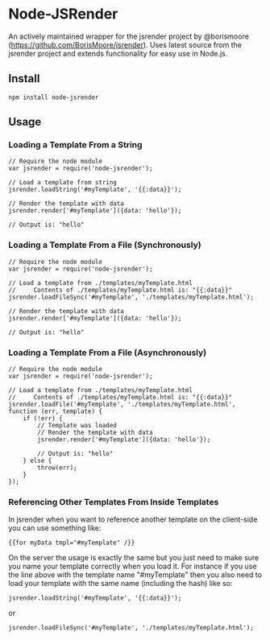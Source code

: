 # Node-JSRender
An actively maintained wrapper for the jsrender project by @borismoore (https://github.com/BorisMoore/jsrender). Uses latest source from the jsrender project and extends functionality for easy use in Node.js.

## Install
	npm install node-jsrender

## Usage

### Loading a Template From a String
```
// Require the node module
var jsrender = require('node-jsrender');

// Load a template from string
jsrender.loadString('#myTemplate', '{{:data}}');

// Render the template with data
jsrender.render['#myTemplate']({data: 'hello'});

// Output is: "hello"
```

### Loading a Template From a File (Synchronously)
```
// Require the node module
var jsrender = require('node-jsrender');

// Load a template from ./templates/myTemplate.html
//     Contents of ./templates/myTemplate.html is: "{{:data}}"
jsrender.loadFileSync('#myTemplate', './templates/myTemplate.html');

// Render the template with data
jsrender.render['#myTemplate']({data: 'hello'});

// Output is: "hello"
```

### Loading a Template From a File (Asynchronously)
```
// Require the node module
var jsrender = require('node-jsrender');

// Load a template from ./templates/myTemplate.html
//     Contents of ./templates/myTemplate.html is: "{{:data}}"
jsrender.loadFile('#myTemplate', './templates/myTemplate.html', function (err, template) {
	if (!err) {
		// Template was loaded
		// Render the template with data
		jsrender.render['#myTemplate']({data: 'hello'});
		
		// Output is: "hello"
	} else {
		throw(err);
	}
});
```

### Referencing Other Templates From Inside Templates
In jsrender when you want to reference another template on the client-side you can use something like:

```
{{for myData tmpl="#myTemplate" /}}
```

On the server the usage is exactly the same but you just need to make sure you name your template correctly
when you load it. For instance if you use the line above with the template name "#myTemplate" then you also
need to load your template with the same name (including the hash) like so:

```
jsrender.loadString('#myTemplate', '{{:data}}');
```
or
```
jsrender.loadFileSync('#myTemplate', './templates/myTemplate.html');
```